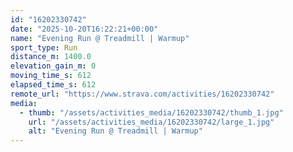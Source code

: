 ```yaml
---
id: "16202330742"
date: "2025-10-20T16:22:21+00:00"
name: "Evening Run @ Treadmill | Warmup"
sport_type: Run
distance_m: 1400.0
elevation_gain_m: 0
moving_time_s: 612
elapsed_time_s: 612
remote_url: "https://www.strava.com/activities/16202330742"
media:
  - thumb: "/assets/activities_media/16202330742/thumb_1.jpg"
    url: "/assets/activities_media/16202330742/large_1.jpg"
    alt: "Evening Run @ Treadmill | Warmup"
---
```

